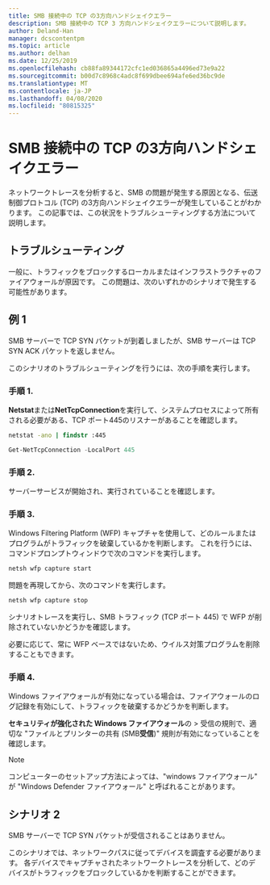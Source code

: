 ```yaml
---
title: SMB 接続中の TCP の3方向ハンドシェイクエラー
description: SMB 接続中の TCP 3 方向ハンドシェイクエラーについて説明します。
author: Deland-Han
manager: dcscontentpm
ms.topic: article
ms.author: delhan
ms.date: 12/25/2019
ms.openlocfilehash: cb88fa89344172cfc1ed036865a4496ed73e9a22
ms.sourcegitcommit: b00d7c8968c4adc8f699dbee694afe6ed36bc9de
ms.translationtype: MT
ms.contentlocale: ja-JP
ms.lasthandoff: 04/08/2020
ms.locfileid: "80815325"
---
```

# <a name="tcp-three-way-handshake-failure-during-smb-connection"></a>SMB 接続中の TCP の3方向ハンドシェイクエラー

ネットワークトレースを分析すると、SMB の問題が発生する原因となる、伝送制御プロトコル (TCP) の3方向ハンドシェイクエラーが発生していることがわかります。 この記事では、この状況をトラブルシューティングする方法について説明します。

## <a name="troubleshooting"></a>トラブルシューティング

一般に、トラフィックをブロックするローカルまたはインフラストラクチャのファイアウォールが原因です。 この問題は、次のいずれかのシナリオで発生する可能性があります。

## <a name="scenario-1"></a>例 1

SMB サーバーで TCP SYN パケットが到着しましたが、SMB サーバーは TCP SYN ACK パケットを返しません。

このシナリオのトラブルシューティングを行うには、次の手順を実行します。

### <a name="step-1"></a>手順 1.

**Netstat**または**NetTcpConnection**を実行して、システムプロセスによって所有される必要がある、TCP ポート445のリスナーがあることを確認します。

```cmd
netstat -ano | findstr :445
```

```PowerShell
Get-NetTcpConnection -LocalPort 445
```

### <a name="step-2"></a>手順 2.

サーバーサービスが開始され、実行されていることを確認します。

### <a name="step-3"></a>手順 3.

Windows Filtering Platform (WFP) キャプチャを使用して、どのルールまたはプログラムがトラフィックを破棄しているかを判断します。 これを行うには、コマンドプロンプトウィンドウで次のコマンドを実行します。

```cmd
netsh wfp capture start
```

問題を再現してから、次のコマンドを実行します。

```cmd
netsh wfp capture stop
```

シナリオトレースを実行し、SMB トラフィック (TCP ポート 445) で WFP が削除されていないかどうかを確認します。

必要に応じて、常に WFP ベースではないため、ウイルス対策プログラムを削除することもできます。

### <a name="step-4"></a>手順 4.

Windows ファイアウォールが有効になっている場合は、ファイアウォールのログ記録を有効にして、トラフィックを破棄するかどうかを判断します。

**セキュリティが強化された Windows ファイアウォール**の \> 受信の規則で、適切な "ファイルとプリンターの共有 (SMB**受信**)" 規則が有効になっていることを確認します。

> [!NOTE]
> コンピューターのセットアップ方法によっては、"windows ファイアウォール" が "Windows Defender ファイアウォール" と呼ばれることがあります。

## <a name="scenario-2"></a>シナリオ 2

SMB サーバーで TCP SYN パケットが受信されることはありません。

このシナリオでは、ネットワークパスに従ってデバイスを調査する必要があります。 各デバイスでキャプチャされたネットワークトレースを分析して、どのデバイスがトラフィックをブロックしているかを判断することができます。

